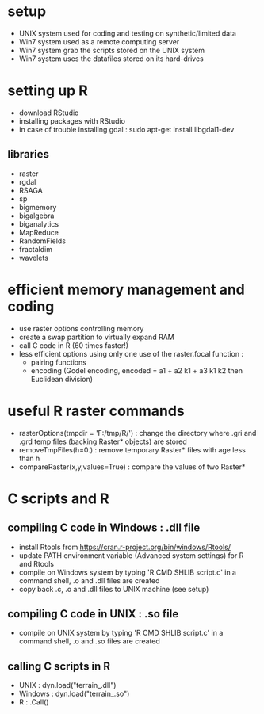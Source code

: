 # setup
- UNIX system used for coding and testing on synthetic/limited data
- Win7 system used as a remote computing server
- Win7 system grab the scripts stored on the UNIX system 
- Win7 system uses the datafiles stored on its hard-drives 

# setting up R
- download RStudio
- installing packages with RStudio
- in case of trouble installing gdal : sudo apt-get install libgdal1-dev

## libraries
- raster
- rgdal
- RSAGA
- sp
- bigmemory
- bigalgebra
- biganalytics
- MapReduce
- RandomFields
- fractaldim
- wavelets

# efficient memory management and coding
- use raster options controlling memory
- create a swap partition to virtually expand RAM
- call C code in R (60 times faster!)
- less efficient options using only one use of the raster.focal function :
	+ pairing functions
	+ encoding (Godel encoding, encoded = a1 + a2 k1 + a3 k1 k2 then Euclidean division)

# useful R raster commands
- rasterOptions(tmpdir = 'F:/tmp/R/') : change the directory where .gri and .grd temp files (backing Raster* objects) are stored
- removeTmpFiles(h=0.) : remove temporary Raster* files with age less than h
- compareRaster(x,y,values=True) : compare the values of two Raster*

# C scripts and R

## compiling C code in Windows : .dll file
- install Rtools from https://cran.r-project.org/bin/windows/Rtools/
- update PATH environment variable (Advanced system settings) for R and Rtools
- compile on Windows system by typing 'R CMD SHLIB script.c' in a command shell, .o and .dll files are created
- copy back .c, .o and .dll files to UNIX machine (see setup)

## compiling C code in UNIX : .so file
- compile on UNIX system by typing 'R CMD SHLIB script.c' in a command shell, .o and .so files are created

## calling C scripts in R
- UNIX : dyn.load("terrain_.dll")
- Windows : dyn.load("terrain_.so")
- R : .Call(<C function call>)